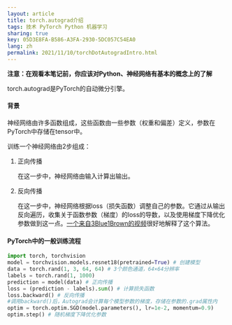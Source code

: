 ```yaml
---
layout: article
title: torch.autograd介绍
tags: 技术 PyTorch Python 机器学习
sharing: true
key: 05D3E8FA-B586-A3FA-2930-5DC057C54EA0
lang: zh
permalink: 2021/11/10/torchDotAutogradIntro.html
---
```

**注意：在观看本笔记前，你应该对Python、神经网络有基本的概念上的了解**

torch.autograd是PyTorch的自动微分引擎。

#### 背景

神经网络由许多函数组成，这些函数由一些参数（权重和偏差）定义，参数在PyTorch中存储在tensor中。

训练一个神经网络由2步组成：

1. 正向传播

   在这一步中，神经网络由输入计算出输出。

2. 反向传播

   在这一步中，神经网络根据loss（损失函数）调整自己的参数。它通过从输出反向遍历，收集关于函数参数（梯度）的loss的导数，以及使用梯度下降优化参数做到这一点。[一个来自3Blue1Brown的视频](https://www.bilibili.com/video/BV16x411V7Qg)很好地解释了这个算法。

#### PyTorch中的一般训练流程

```python
import torch, torchvision
model = torchvision.models.resnet18(pretrained=True) # 创建模型
data = torch.rand(1, 3, 64, 64) # 3个颜色通道，64×64分辨率
labels = torch.rand(1, 1000)
prediction = model(data) # 正向传播
loss = (prediction - labels).sum() # 计算损失函数
loss.backward() # 反向传播
#调用backward()后，Autograd会计算每个模型参数的梯度，存储在参数的.grad属性内
optim = torch.optim.SGD(model.parameters(), lr=1e-2, momentum=0.9)
optim.step() # 随机梯度下降优化参数
```

